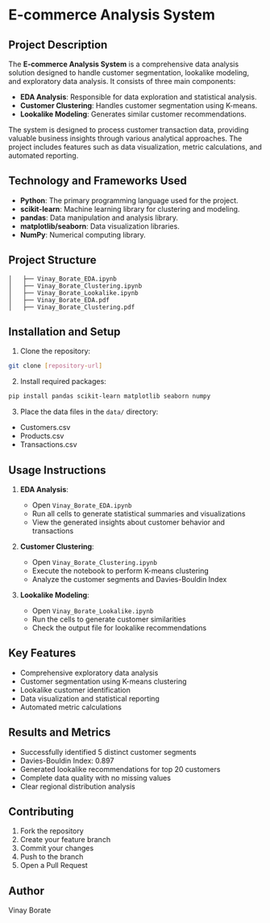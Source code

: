 # E-commerce Analysis System
## Project Description
The **E-commerce Analysis System** is a comprehensive data analysis solution designed to handle customer segmentation, lookalike modeling, and exploratory data analysis. It consists of three main components:
- **EDA Analysis**: Responsible for data exploration and statistical analysis.
- **Customer Clustering**: Handles customer segmentation using K-means.
- **Lookalike Modeling**: Generates similar customer recommendations.

The system is designed to process customer transaction data, providing valuable business insights through various analytical approaches. The project includes features such as data visualization, metric calculations, and automated reporting.

## Technology and Frameworks Used
- **Python**: The primary programming language used for the project.
- **scikit-learn**: Machine learning library for clustering and modeling.
- **pandas**: Data manipulation and analysis library.
- **matplotlib/seaborn**: Data visualization libraries.
- **NumPy**: Numerical computing library.

## Project Structure
```
│   ├── Vinay_Borate_EDA.ipynb
│   ├── Vinay_Borate_Clustering.ipynb
│   ├── Vinay_Borate_Lookalike.ipynb
│   ├── Vinay_Borate_EDA.pdf
│   ├── Vinay_Borate_Clustering.pdf
```

## Installation and Setup
1. Clone the repository:
```bash
git clone [repository-url]
```

2. Install required packages:
```bash
pip install pandas scikit-learn matplotlib seaborn numpy
```

3. Place the data files in the `data/` directory:
- Customers.csv
- Products.csv
- Transactions.csv

## Usage Instructions
1. **EDA Analysis**:
   - Open `Vinay_Borate_EDA.ipynb`
   - Run all cells to generate statistical summaries and visualizations
   - View the generated insights about customer behavior and transactions

2. **Customer Clustering**:
   - Open `Vinay_Borate_Clustering.ipynb`
   - Execute the notebook to perform K-means clustering
   - Analyze the customer segments and Davies-Bouldin Index

3. **Lookalike Modeling**:
   - Open `Vinay_Borate_Lookalike.ipynb`
   - Run the cells to generate customer similarities
   - Check the output file for lookalike recommendations

## Key Features
- Comprehensive exploratory data analysis
- Customer segmentation using K-means clustering
- Lookalike customer identification
- Data visualization and statistical reporting
- Automated metric calculations

## Results and Metrics
- Successfully identified 5 distinct customer segments
- Davies-Bouldin Index: 0.897
- Generated lookalike recommendations for top 20 customers
- Complete data quality with no missing values
- Clear regional distribution analysis

## Contributing
1. Fork the repository
2. Create your feature branch
3. Commit your changes
4. Push to the branch
5. Open a Pull Request

## Author
Vinay Borate
